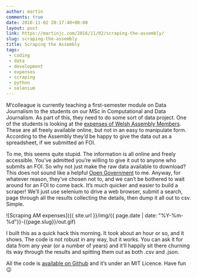 ```yaml
---
author: martin
comments: true
date: 2016-11-02 20:17:40+00:00
layout: post
link: https://martinjc.com/2016/11/02/scraping-the-assembly/
slug: scraping-the-assembly
title: Scraping the Assembly
tags:
 - coding
 - data
 - development
 - expenses
 - scraping
 - python
 - selenium
---
```


M’colleague is currently teaching a first-semester module on Data Journalism to the students on our MSc in Computational and Data Journalism. As part of this, they need to do some sort of data project. One of the students is looking at the [expenses of Welsh Assembly Members](http://allowances.assembly.wales/Default.aspx?Option=switch). These are all freely available online, but not in an easy to manipulate form. According to the Assembly they’d be happy to give the data out as a spreadsheet, if we submitted an FOI.

To me, this seems quite stupid. The information is all online and freely accessible. You’ve admitted you’re willing to give it out to anyone who submits an FOI. So why not just make the raw data available to download? This does not sound like a helpful [Open Government](http://www.opengovernment.org.uk/about/) to me. Anyway, for whatever reason, they’ve chosen not to, and we can’t be bothered to wait around for an FOI to come back. It’s much quicker and easier to build a scraper! We’ll just use selenium to drive a web browser, submit a search, page through all the results collecting the details, then dump it all out to csv. Simple.


![Scraping AM expenses]({{ site.url }}/img/{{ page.date | date: "%Y-%m-%d"}}-{{page.slug}}/out.gif)

I built this as a quick hack this morning. It took about an hour or so, and it shows. The code is not robust in any way, but it works. You can ask it for data from any year (or a number of years) and it’ll happily sit there churning its way through the results and spitting them out as both .csv and .json.

All the code is [available on Github](https://github.com/martinjc/assembly-expenses-scraper) and it’s under an MIT Licence. Have fun 😉
